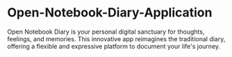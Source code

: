 # Open-Notebook-Diary-Application
 Open Notebook Diary is your personal digital sanctuary for thoughts, feelings, and memories. This innovative app reimagines the traditional diary, offering a flexible and expressive platform to document your life's journey.
